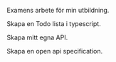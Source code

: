 Examens arbete för min utbildning. 

Skapa en Todo lista i typescript.

Skapa mitt egna API. 

Skapa en open api specification. 
